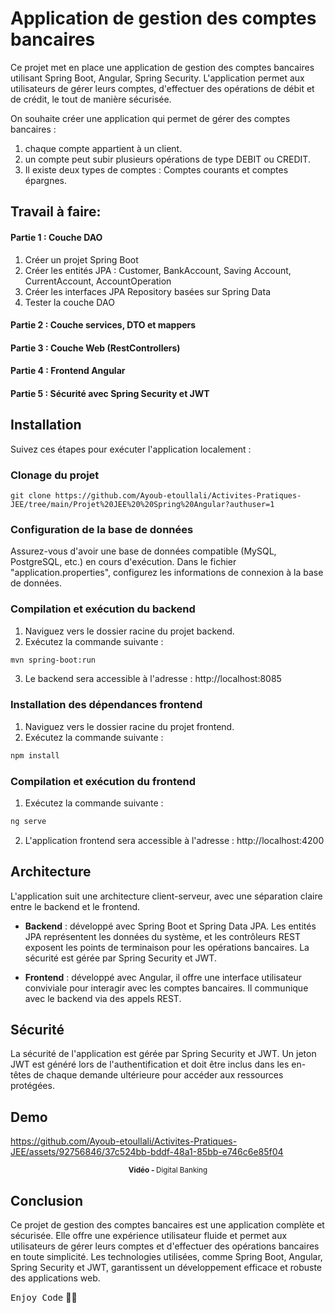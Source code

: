 # Application de gestion des comptes bancaires

Ce projet met en place une application de gestion des comptes bancaires utilisant Spring Boot, Angular, Spring Security. L'application permet aux utilisateurs de gérer leurs comptes, d'effectuer des opérations de débit et de crédit, le tout de manière sécurisée.

On souhaite créer une application qui permet de gérer des comptes bancaires : 
1) chaque compte appartient à un client. <br>
2) un compte peut subir plusieurs opérations de type DEBIT ou CREDIT. <br>
3) Il existe deux types de comptes : Comptes courants et comptes épargnes. 

## Travail à faire:
#### Partie 1 : Couche DAO 
1. Créer un projet Spring Boot
2. Créer les entités JPA : Customer, BankAccount, Saving Account, CurrentAccount, AccountOperation
3. Créer les interfaces JPA Repository basées sur Spring Data
4. Tester la couche DAO
#### Partie 2 : Couche services, DTO et mappers
#### Partie 3 : Couche Web (RestControllers)
#### Partie 4 : Frontend Angular
#### Partie 5 : Sécurité avec Spring Security et JWT

## Installation

Suivez ces étapes pour exécuter l'application localement :

### Clonage du projet

```
git clone https://github.com/Ayoub-etoullali/Activites-Pratiques-JEE/tree/main/Projet%20JEE%20%20Spring%20Angular?authuser=1
```

### Configuration de la base de données

Assurez-vous d'avoir une base de données compatible (MySQL, PostgreSQL, etc.) en cours d'exécution. Dans le fichier "application.properties", configurez les informations de connexion à la base de données.

### Compilation et exécution du backend

1. Naviguez vers le dossier racine du projet backend.
2. Exécutez la commande suivante :

```bash
mvn spring-boot:run
```

3. Le backend sera accessible à l'adresse : http://localhost:8085

### Installation des dépendances frontend

1. Naviguez vers le dossier racine du projet frontend.
2. Exécutez la commande suivante :

```bash
npm install
```

### Compilation et exécution du frontend

1. Exécutez la commande suivante :

```bash
ng serve
```

2. L'application frontend sera accessible à l'adresse : http://localhost:4200

## Architecture

L'application suit une architecture client-serveur, avec une séparation claire entre le backend et le frontend.

- **Backend** : développé avec Spring Boot et Spring Data JPA. Les entités JPA représentent les données du système, et les contrôleurs REST exposent les points de terminaison pour les opérations bancaires. La sécurité est gérée par Spring Security et JWT.

- **Frontend** : développé avec Angular, il offre une interface utilisateur conviviale pour interagir avec les comptes bancaires. Il communique avec le backend via des appels REST.

## Sécurité

La sécurité de l'application est gérée par Spring Security et JWT. Un jeton JWT est généré lors de l'authentification et doit être inclus dans les en-têtes de chaque demande ultérieure pour accéder aux ressources protégées.

## Demo
https://github.com/Ayoub-etoullali/Activites-Pratiques-JEE/assets/92756846/37c524bb-bddf-48a1-85bb-e746c6e85f04

<div align="center">
       <p>
       <sup>  <strong>Vidéo - </strong>Digital Banking</sup>
       </p>
</div>

## Conclusion

Ce projet de gestion des comptes bancaires est une application complète et sécurisée. Elle offre une expérience utilisateur fluide et permet aux utilisateurs de gérer leurs comptes et d'effectuer des opérations bancaires en toute simplicité. Les technologies utilisées, comme Spring Boot, Angular, Spring Security et JWT, garantissent un développement efficace et robuste des applications web.

<kbd>Enjoy Code</kbd> 👨‍💻
